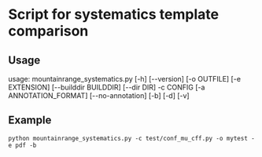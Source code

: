 # Script for systematics template comparison
## Usage
usage: mountainrange_systematics.py [-h] [--version] [-o OUTFILE]
                                    [-e EXTENSION] [--builddir BUILDDIR]
                                    [--dir DIR] -c CONFIG
                                    [-a ANNOTATION_FORMAT] [--no-annotation]
                                    [-b] [-d] [-v]

## Example
```
python mountainrange_systematics.py -c test/conf_mu_cff.py -o mytest -e pdf -b
```

